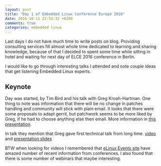 ```yaml
---
layout: post
title: "Day 1 of Embedded Linux Conference Europe 2016"
date: 2016-10-11 22:54:32 +0200
comments: true
categories: embedded linux
---
```


Last days I do not have much time to write posts on blog. Providing consulting
services fill almost whole time dedicated to learning and sharing knowledge,
because of that I decided to spent some time while sitting in hotel and waiting
for next day of ELCE 2016 conference in Berlin.

I would like to go through interesting talks I attended and note couple ideas
that get listening Embedded Linux experts.

## Keynote

Day was started, by Tim Bird and his talk with Greg Kroah-Hartman. One thing to
note was information that there will be no change in patches handling and
community will stick with plain email. It looks that there were some proposals
to adapt gerrit, but patchwork seems to be more liked by Greg, if he had to
choose anything else then email. More information in [this presentation](https://github.com/gregkh/presentation-stone-tools/blob/master/stone-tools.pdf).

In talk they mention that Greg gave first technical talk from long time.
[video](https://www.youtube.com/watch?v=AdPxeGHIZ74) and [presentation
slides](https://github.com/gregkh/presentation-driver-model/blob/master/driver-model.pdf)

BTW when looking for videos I remembered that [eLinux Events site](http://elinux.org/Events#Past_events)
have amazed number of recent information from conferences. I also found that
there is some number of webinars that maybe interesting.
